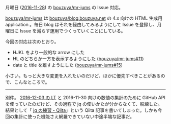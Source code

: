 月曜日 ([2016-11-28][]) の [bouzuya/mr-jums][] の Issue 対応。

[bouzuya/mr-jums][] は [bouzuya/blog.bouzuya.net][] の 4.x 向けの HTML 生成用 application 。毎日 blog はそれを経由してみるようにして Issue を登録し、月曜日に Issue を減らす運用でつくっていくことにしている。

今回の対応は次のとおり。

- HJKL をより一般的な arrow にした
- HL のどちらか一方を表示するようにした  ([bouzuya/mr-jums#11][])
- date と title を離すようにした ([bouzuya/mr-jums#15][])

小さい。もっと大きな変更を入れたいのだけど、ほかに優先すべきことがあるので、こんなところで。

-----

別件。 [2016-12-03 の LT](https://kfug.connpass.com/event/42765/) と 2016-11-30 向けの数値の集計のために GitHub API を使っていたのだけど、その過程で jq の使いかたが分からなくて、脱線した。結果として「 [jq の練習 - Qiita](http://qiita.com/bouzuya/items/36e21c778539ce6bc486)」という Qiita 記事を書いてしまった。しかも今回の集計に使った機能さえ網羅できていない中途半端な記事だ。

[2016-11-28]: https://blog.bouzuya.net/2016/11/28/
[bouzuya/mr-jums]: https://github.com/bouzuya/mr-jums
[bouzuya/blog.bouzuya.net]: https://github.com/bouzuya/blog.bouzuya.net
[bouzuya/mr-jums#11]: https://github.com/bouzuya/mr-jums/issues/11
[bouzuya/mr-jums#15]: https://github.com/bouzuya/mr-jums/issues/15
